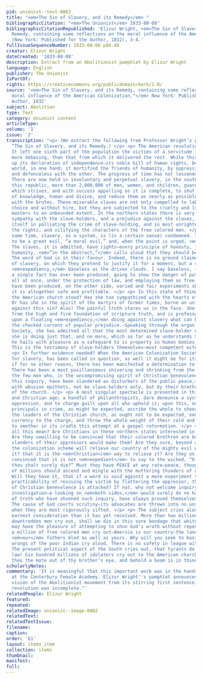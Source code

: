 ```yaml
---
pid: unionist--text-0062
title: "<em>The Sin of Slavery, and its Remedy</em> "
bibliographicCitation: "<em>The Unionist</em> 1833-08-08"
bibliographicCitationRepublished: 'Elizur Wright, <em>The Sin of Slavery, and Its
  Remedy, containing some reflections on the moral influence of the American Colonization,"</em>
  (New York: Published for the Author, 1832), 3-4.'
fullIssueSequenceNumber: 1833-08-08 p04.48
creator: Elizur Wright
dateCreated: '1833-08-08'
description: Extract from an Abolitionist pamphlet by Elizur Wright
language: English
publisher: The Unionist
IsPartOf: 
rights: https://creativecommons.org/publicdomain/mark/1.0/
source: '<em>The Sin of Slavery, and its Remedy, containing some reflections on the
  moral influence of the American Colonization,"</em> New York: Published for the
  Author, 1832'
subject: Abolition
type: Text
category: Unionist content
articleType: 
volume: '1'
issue: '2'
transcription: "<p> (We extract the following from Professor Wright’s pamphlet, entitled
  “The Sin of Slavery, and its Remedy.) </p> <p> The American revolution was incomplete.
  It left one sixth part of the population the victims of a servitude immeasurably
  more debasing, than that from which it delivered the rest. While this nation held
  up its declaration of independence—its noble bill of human rights, before an admiring
  world, in one hand; it mortified the friends of humanity, by oppressing the poor
  and defenceless with the other. The progress of time has not lessened the evil.
  There are now held in involuntary and perpetual slavery, in the southern half of
  this republic, more than 2,000,000 of men, women, and children, guarded with a vigilance,
  which strives, and with success appalling as it is complete, to shut out every ray
  of knowledge, human and divine, and reduce them as nearly as possible to a level
  with the brutes. These miserable slaves are not only compelled to labor without
  choice and without hire, but they are subjected to the cruelty and lust of their
  masters to an unbounded extent. In the northern states there is very generally a
  sympathy with the slave-holders, and a prejudice against the slaves, which shows
  itself in palliating the crime of slave-holding, and in most unrighteously disregarding
  the rights, and vilifying the characters of the free colored men. </p> <p> At the
  same time, slavery, as a system, is (in a certain sense) condemned. It is confessed
  to be a great evil, “a moral evil,” and, when the point is urged, <em>a sin.</em>
  The slaves, it is admitted, have rights—every principle of honesty, justice, and
  humanity, <em>“in the abstract,”</em> calls aloud that they should be made free.
  The word of God is in their favour. Indeed, there is no ground claimed by the abettors
  of slavery, on which they pretend to justify it for a moment, but a supposed—a begged—
  <em>expediency,</em> baseless as the driven clouds. I say baseless, for while not
  a single fact has ever been produced, going to show the danger of putting the slaves,
  all at once, under the protection of law, and employing them as free laborers, there
  have been produced, on the other side, varied and fair experiments showing, that
  it is altogether safe and profitable. </p> <p> In this state of things where had
  the American church stood? Has she too sympathized with the hearts of the Pharaohs?
  Or has she in the spirit of the martyrs of former times, borne an unflinching testimony
  against this sin? Alas! The painful truth stares us in the face. She has come down
  from the high and firm foundation of scripture truth, and is professedly at work
  upon a floating <em>expediency,</em> doing against slavery what can be done upon
  the checked current of popular prejudice.—Speaking through the organ of the Colonization
  Society, she has admitted all that the most determined slave-holder could ask, and
  she is doing just that, and no more, which so far as he understands the subject,
  he hails with pleasure as a safeguard to is property in human bodies and <em>souls.</em>
  This is the testimony of slave-holders themselves—most competent witnesses. </p>
  <p> Is further evidence needed? When the American Colonization Society, as a remedy
  for slavery, has been called in question, as well it might be for its tardiness,
  if for no other reason, there has been manifested a determination to hush inquiry.
  There has been a most pusillanimous shivering and shrinking from the probe. Nay,
  the few men who, in the uncompromising spirit of Christian benevolence, have urged
  this inquiry, have been slandered as disturbers of the public peace,—have been assailed
  with abusive epithets, not be slave-holders only, but by their brethren in the bosom
  of the church. </p> <p> A most singular spectacle is presented in this enlightened
  and Christian age; a handful of philanthropists, dare denounce a system of legalized
  oppression, and to charge guilt upon all who uphold it; upon this, not only do the
  principals in crime, as might be expected, ascribe the whole to sheer malice, but
  the leaders of the Christian church, as ought not to be expected, endorse, and give
  currency to the charge, and throw the whole weight of their cold and crushing influence
  to smother in its cradle this attempt at a gospel reformation. </p> <p> What does
  all this mean? Are Christians in these northern states interested in upholding slavery?
  Are they unwilling to be convinced that their colored brethren are better than the
  slanders of their oppressors would make them? Are they sure, beyond a doubt, that
  the colonization scheme will relieve our country of the mighty evil which is crushing
  it? that it is the <em>Christian</em> way to relieve it? Are they on good evidence
  convinced that it is not <em>expedient</em> to say to the wicked, “O wicked man,
  thou shalt surely die?” Must they have PEACE at any rate—peace, though the groans
  of millions should ascend and mingle with the muttering thunders of coming wrath?
  Will they have it, that if a word is said against a mere experiment to test the
  practicability of rescuing the victim by flattering the oppressor, the whole cause
  of Christian benevolence is attacked? If not, why not welcome inquiry? A thorough
  investigation—a looking on <em>both sides,</em> would surely do no harm. Those defenders
  of truth who have shunned such inquiry, have always proved themselves short-sighted.
  The cause of God courts scrutiny—its advocates are thrown into no unseemly agitation
  when they are most rigorously sifted. </p> <p> The subject cries aloud for more
  earnest consideration than it has yet received. More than two millions of outraged,
  downtrodden men cry out, shall we die in this sore bondage that white Christians
  may have the pleasure of attempting to shun God’s wrath without repenting of sin?—Half
  a million of free colored men cry out—America is our country—the land for which
  <em>our</em> fathers bled as well as yours. Why will you seek to banish us? The
  wrongs of the poor Indian cry aloud, There is no safety in league with transgressors!
  The present political aspect of the South cries out, that tyrants do not regard
  law! Six hundred millions of idolaters cry out to the American church, “Why pluckest
  thou the mote out of thy brother’s eye, and behold a beam is in thine own!” </p> "
scholarlyNotes: 
commentary: 'It is meaningful that this important work was in the hands of the students
  at the Canterbury Female Academy. Elizur Wright''s pamphlet announces the transformative
  vision of the Abolitionist movement from its stirring first sentence: "The American
  revolution was incomplete."'
relatedPeople: Elizur Wright
featured: 
repeated: 
relatedImage: unionist--image-0002
relatedText: 
relatedTextIssue: 
filename: 
caption: 
order: '61'
layout: items_item
collection: items
thumbnail: 
manifest: 
full: 
---
```

